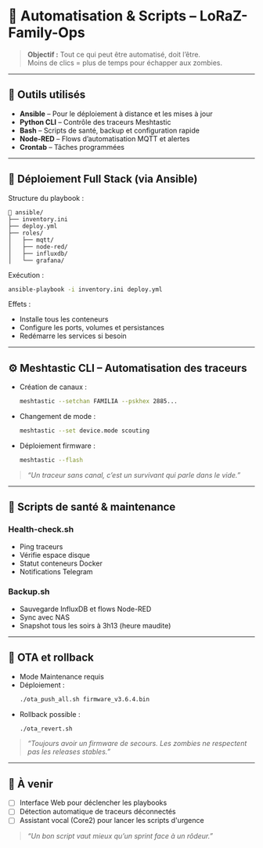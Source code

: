 
# 🤖 Automatisation & Scripts – LoRaZ-Family-Ops

> **Objectif :** Tout ce qui peut être automatisé, doit l’être.  
> Moins de clics = plus de temps pour échapper aux zombies.

---

## 🧰 Outils utilisés

- **Ansible** – Pour le déploiement à distance et les mises à jour
- **Python CLI** – Contrôle des traceurs Meshtastic
- **Bash** – Scripts de santé, backup et configuration rapide
- **Node-RED** – Flows d’automatisation MQTT et alertes
- **Crontab** – Tâches programmées

---

## 🚀 Déploiement Full Stack (via Ansible)

Structure du playbook :

```
📁 ansible/
├── inventory.ini
├── deploy.yml
├── roles/
│   ├── mqtt/
│   ├── node-red/
│   ├── influxdb/
│   └── grafana/
```

Exécution :

```bash
ansible-playbook -i inventory.ini deploy.yml
```

Effets :
- Installe tous les conteneurs
- Configure les ports, volumes et persistances
- Redémarre les services si besoin

---

## ⚙️ Meshtastic CLI – Automatisation des traceurs

- Création de canaux :
  ```bash
  meshtastic --setchan FAMILIA --pskhex 2885...
  ```
- Changement de mode :
  ```bash
  meshtastic --set device.mode scouting
  ```
- Déploiement firmware :
  ```bash
  meshtastic --flash
  ```

> *“Un traceur sans canal, c’est un survivant qui parle dans le vide.”*

---

## 🔁 Scripts de santé & maintenance

### Health-check.sh

- Ping traceurs
- Vérifie espace disque
- Statut conteneurs Docker
- Notifications Telegram

### Backup.sh

- Sauvegarde InfluxDB et flows Node-RED
- Sync avec NAS
- Snapshot tous les soirs à 3h13 (heure maudite)

---

## 📡 OTA et rollback

- Mode Maintenance requis
- Déploiement :
  ```bash
  ./ota_push_all.sh firmware_v3.6.4.bin
  ```
- Rollback possible :
  ```bash
  ./ota_revert.sh
  ```

> *“Toujours avoir un firmware de secours. Les zombies ne respectent pas les releases stables.”*

---

## 📌 À venir

- [ ] Interface Web pour déclencher les playbooks
- [ ] Détection automatique de traceurs déconnectés
- [ ] Assistant vocal (Core2) pour lancer les scripts d'urgence

> *“Un bon script vaut mieux qu’un sprint face à un rôdeur.”*
